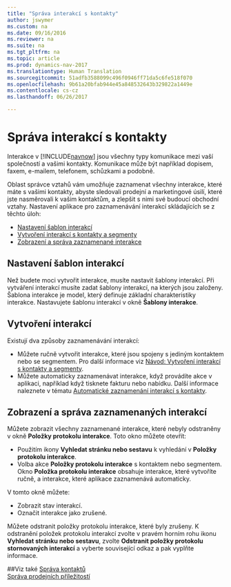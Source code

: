 ```yaml
---
title: "Správa interakcí s kontakty"
author: jswymer
ms.custom: na
ms.date: 09/16/2016
ms.reviewer: na
ms.suite: na
ms.tgt_pltfrm: na
ms.topic: article
ms.prod: dynamics-nav-2017
ms.translationtype: Human Translation
ms.sourcegitcommit: 51adfb3588099c496f0946ff71da5c6fe518f070
ms.openlocfilehash: 9b61a20bfab944e45a848532643b329822a1449e
ms.contentlocale: cs-cz
ms.lasthandoff: 06/26/2017

---
```

# <a name="managing-interactions-with-contacts"></a>Správa interakcí s kontakty
Interakce v [!INCLUDE[navnow](includes/navnow_md.md)] jsou všechny typy komunikace mezi vaší společností a vašimi kontakty. Komunikace může být například dopisem, faxem, e-mailem, telefonem, schůzkami a podobně.

Oblast správce vztahů vám umožňuje zaznamenat všechny interakce, které máte s vašimi kontakty, abyste sledovali prodejní a marketingové úsilí, které jste nasměrovali k vašim kontaktům, a zlepšit s nimi své budoucí obchodní vztahy. Nastavení aplikace pro zaznamenávání interakcí skládajících se z těchto úloh:

* [Nastavení šablon interakcí](#setting-up-interaction-templates)
* [Vytvoření interakcí s kontakty a segmenty](#creating-interactions-on-contacts-or-segments)
* [Zobrazení a správa zaznamenané interakce](#view-and-manage-recorded-interactions)

## <a name="set-up-interaction-templates"></a>Nastavení šablon interakcí
Než budete moci vytvořit interakce, musíte nastavit šablony interakcí. Při vytváření interakcí musíte zadat šablony interakcí, na kterých jsou založeny. Šablona interakce je model, který definuje základní charakteristiky interakce.
Nastavujete šablonu interakcí  v okně **Šablony interakce**.  

## <a name="create-interactions"></a>Vytvoření interakcí
Existují dva způsoby zaznamenávání interakcí:

* Můžete ručně vytvořit interakce, které jsou spojeny s jediným kontaktem nebo se segmentem. Pro další informace viz [Návod: Vytvoření interakcí s kontakty a segmenty](marketing-how-create-interactions.md).  
* Můžete automaticky zaznamenávat interakce, když provádíte akce v aplikaci, například když tisknete fakturu nebo nabídku. Další informace naleznete v tématu [Automatické zaznamenání interakcí s kontakty](marketing-auto-record-interactions.md).

## <a name="view-and-manage-recorded-interactions"></a>Zobrazení a správa zaznamenaných interakcí
Můžete zobrazit všechny zaznamenané interakce, které nebyly odstraněny v okně **Položky protokolu interakce**. Toto okno můžete otevřít:

* Použitím ikony **Vyhledat stránku nebo sestavu** k vyhledání v **Položky protokolu interakce**.
* Volba akce **Položky protokolu interakce** s kontaktem nebo segmentem.
Okno **Položka protokolu interakce** obsahuje interakce, které vytvoříte ručně, a interakce, které aplikace zaznamenává automaticky.

V tomto okně můžete:

* Zobrazit stav interakcí.
* Označit interakce jako zrušené.

Můžete odstranit položky protokolu interakce, které byly zrušeny. K odstranění položek protokolu interakcí zvolte v pravém horním rohu ikonu **Vyhledat stránku nebo sestavu**, zvolte **Odstranit položky protokolu stornovaných interakcí** a vyberte související odkaz a pak vyplňte informace.

##<a name="see-also"></a>Viz také
[Správa kontaktů](marketing-contacts.md)  
[Správa prodejních příležitostí](marketing-manage-sales-opportunities.md)  

